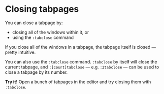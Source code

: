 # Closing tabpages

You can close a tabpage by:

- closing all of the windows within it, or
- using the `:tabclose` command

If you close all of the windows in a tabpage, the tabpage itself is closed — pretty intuitive.

You can also use the `:tabclose` command. `:tabclose` by itself will close the current tabpage, and `:[count]tabclose` — e.g. `:2tabclose` — can be used to close a tabpage by its number.

**Try it!** Open a bunch of tabpages in the editor and try closing them with `:tabclose`.

